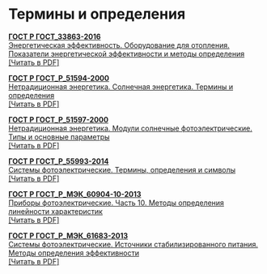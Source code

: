 # Термины и определения

<b>[ГОСТ Р ГОСТ_33863-2016](~/gost_mds/ГОСТ_33863-2016.md)</b><br/>[Энергетическая эффективность. Оборудование для отопления. Показатели энергетической эффективности и методы определения](~/gost_mds/ГОСТ_33863-2016.md)<br/><a onclick="openFileCallback('https://standartgost.ru/g/ГОСТ_33863-2016.pdf', 'ГОСТ_33863-2016.pdf');" href="#">[Читать в PDF]</a>

<b>[ГОСТ Р ГОСТ_Р_51594-2000](~/gost_mds/ГОСТ_Р_51594-2000.md)</b><br/>[Нетрадиционная энергетика. Солнечная энергетика. Термины и определения](~/gost_mds/ГОСТ_Р_51594-2000.md)<br/><a onclick="openFileCallback('https://standartgost.ru/g/ГОСТ_Р_51594-2000.pdf', 'ГОСТ_Р_51594-2000.pdf');" href="#">[Читать в PDF]</a>

<b>[ГОСТ Р ГОСТ_Р_51597-2000](~/gost_mds/ГОСТ_Р_51597-2000.md)</b><br/>[Нетрадиционная энергетика. Модули солнечные фотоэлектрические. Типы и основные параметры](~/gost_mds/ГОСТ_Р_51597-2000.md)<br/><a onclick="openFileCallback('https://standartgost.ru/g/ГОСТ_Р_51597-2000.pdf', 'ГОСТ_Р_51597-2000.pdf');" href="#">[Читать в PDF]</a>

<b>[ГОСТ Р ГОСТ_Р_55993-2014](~/gost_mds/ГОСТ_Р_55993-2014.md)</b><br/>[Системы фотоэлектрические. Термины, определения и символы](~/gost_mds/ГОСТ_Р_55993-2014.md)<br/><a onclick="openFileCallback('https://standartgost.ru/g/ГОСТ_Р_55993-2014.pdf', 'ГОСТ_Р_55993-2014.pdf');" href="#">[Читать в PDF]</a>

<b>[ГОСТ Р ГОСТ_Р_МЭК_60904-10-2013](~/gost_mds/ГОСТ_Р_МЭК_60904-10-2013.md)</b><br/>[Приборы фотоэлектрические. Часть 10. Методы определения линейности характеристик](~/gost_mds/ГОСТ_Р_МЭК_60904-10-2013.md)<br/><a onclick="openFileCallback('https://standartgost.ru/g/ГОСТ_Р_МЭК_60904-10-2013.pdf', 'ГОСТ_Р_МЭК_60904-10-2013.pdf');" href="#">[Читать в PDF]</a>

<b>[ГОСТ Р ГОСТ_Р_МЭК_61683-2013](~/gost_mds/ГОСТ_Р_МЭК_61683-2013.md)</b><br/>[Системы фотоэлектрические. Источники стабилизированного питания. Методы определения эффективности](~/gost_mds/ГОСТ_Р_МЭК_61683-2013.md)<br/><a onclick="openFileCallback('https://standartgost.ru/g/ГОСТ_Р_МЭК_61683-2013.pdf', 'ГОСТ_Р_МЭК_61683-2013.pdf');" href="#">[Читать в PDF]</a>